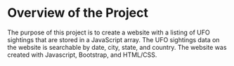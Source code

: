 # Overview of the Project
The purpose of this project is to create a website with a listing of UFO sightings that are stored in a JavaScript array. The UFO sightings data on the website is searchable by date, city, state, and country. The website was created with Javascript, Bootstrap, and HTML/CSS.
